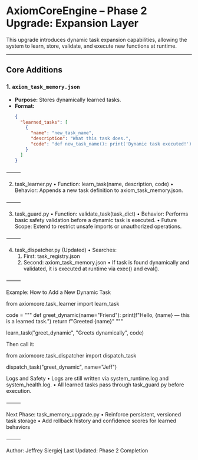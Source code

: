 # AxiomCoreEngine – Phase 2 Upgrade: Expansion Layer

This upgrade introduces dynamic task expansion capabilities, allowing the system to learn, store, validate, and execute new functions at runtime.

---

## Core Additions

### 1. `axiom_task_memory.json`
- **Purpose:** Stores dynamically learned tasks.
- **Format:**
  ```json
  {
    "learned_tasks": [
      {
        "name": "new_task_name",
        "description": "What this task does.",
        "code": "def new_task_name(): print('Dynamic task executed!')"
      }
    ]
  }

  
⸻

2. task_learner.py
	•	Function: learn_task(name, description, code)
	•	Behavior: Appends a new task definition to axiom_task_memory.json.

⸻

3. task_guard.py
	•	Function: validate_task(task_dict)
	•	Behavior: Performs basic safety validation before a dynamic task is executed.
	•	Future Scope: Extend to restrict unsafe imports or unauthorized operations.

⸻

4. task_dispatcher.py (Updated)
	•	Searches:
	1.	First: task_registry.json
	2.	Second: axiom_task_memory.json
	•	If task is found dynamically and validated, it is executed at runtime via exec() and eval().

⸻

Example: How to Add a New Dynamic Task


from axiomcore.task_learner import learn_task

code = """
def greet_dynamic(name="Friend"):
    print(f"Hello, {name} — this is a learned task.")
    return f"Greeted {name}"
"""

learn_task("greet_dynamic", "Greets dynamically", code)


Then call it:


from axiomcore.task_dispatcher import dispatch_task

dispatch_task("greet_dynamic", name="Jeff")


Logs and Safety
	•	Logs are still written via system_runtime.log and system_health.log.
	•	All learned tasks pass through task_guard.py before execution.

⸻

Next Phase: task_memory_upgrade.py
	•	Reinforce persistent, versioned task storage
	•	Add rollback history and confidence scores for learned behaviors

⸻

Author: Jeffrey Siergiej
Last Updated: Phase 2 Completion
